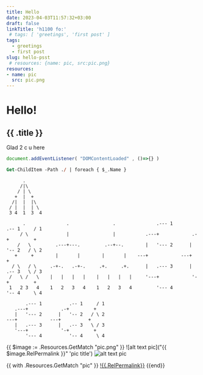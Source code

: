 ```yaml
---
title: Hello
date: 2023-04-03T11:57:32+03:00
draft: false
linkTitle: 'h1100 fo:'
 # tags: [ 'greetings', 'first post' ]
tags:
  - greetings
  - first post
slug: hello-psst
 # resources: {name: pic, src:pic.png}
resources:
- name: pic
  src: pic.png
---
```

<!--
+++
  title = "Hello"
  date = "2023-04-03T11:57:32+03:00"
  draft = false
  tags = ["greetings", "first post"]
  categories = [ "notes", "hugo" ]
+++

{
  title: "Hello",
  date: 2023-04-03T11:57:32+03:00,
  draft: false,
  tags: ["greetings", "first post"],
}
-->
# Hello!

## {{ .title }}

Glad 2 c u here

```js
document.addEventListener( "DOMContentLoaded" , ()=>{} )
```

```ps
Get-ChildItem -Path ./ | foreach { $_.Name }
```

```goat
      .
     /|\
    / | \
   +  |  +
  /|  |  |\
 / |  |  | \
 3 4  1  3  4
```

```goat
      .               .                .               .--- 1          .-- 1     / 1
     / \              |                |           .---+            .-+         +
    /   \         .---+---.         .--+--.        |   '--- 2      |   '-- 2   / \ 2
   +     +        |       |        |       |    ---+            ---+          +
  / \   / \     .-+-.   .-+-.     .+.     .+.      |   .--- 3      |   .-- 3   \ / 3
 /   \ /   \    |   |   |   |    |   |   |   |     '---+            '-+         +
 1   2 3   4    1   2   3   4    1   2   3   4         '--- 4          '-- 4     \ 4

```

```goat
       .--- 1          .-- 1     / 1
   .---+            .-+         +
   |   '--- 2      |   '-- 2   / \ 2
---+            ---+          +
   |   .--- 3      |   .-- 3   \ / 3
   '---+            '-+         +
       '--- 4          '-- 4     \ 4

```
{{ $image := .Resources.GetMatch "pic.png" }}
![alt text pic]("{{ $image.RelPermalink }}" 'pic title')
![alt text pic]({{.Resources.pic.Permalink}} 'pic title')

{{ with .Resources.GetMatch "pic" }}
  [!{{.RelPermalink}}]()
{{end}}
